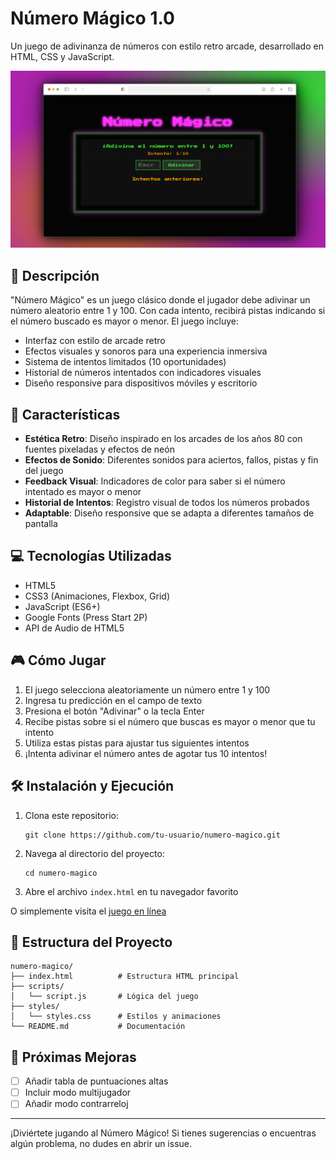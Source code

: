# Número Mágico 1.0

Un juego de adivinanza de números con estilo retro arcade, desarrollado en HTML, CSS y JavaScript.

![Vista previa del juego Número Mágico](Screenshot.png)

## 📖 Descripción

"Número Mágico" es un juego clásico donde el jugador debe adivinar un número aleatorio entre 1 y 100. Con cada intento, recibirá pistas indicando si el número buscado es mayor o menor. El juego incluye:

- Interfaz con estilo de arcade retro
- Efectos visuales y sonoros para una experiencia inmersiva
- Sistema de intentos limitados (10 oportunidades)
- Historial de números intentados con indicadores visuales
- Diseño responsive para dispositivos móviles y escritorio

## 🚀 Características

- **Estética Retro**: Diseño inspirado en los arcades de los años 80 con fuentes pixeladas y efectos de neón
- **Efectos de Sonido**: Diferentes sonidos para aciertos, fallos, pistas y fin del juego
- **Feedback Visual**: Indicadores de color para saber si el número intentado es mayor o menor
- **Historial de Intentos**: Registro visual de todos los números probados
- **Adaptable**: Diseño responsive que se adapta a diferentes tamaños de pantalla

## 💻 Tecnologías Utilizadas

- HTML5
- CSS3 (Animaciones, Flexbox, Grid)
- JavaScript (ES6+)
- Google Fonts (Press Start 2P)
- API de Audio de HTML5

## 🎮 Cómo Jugar

1. El juego selecciona aleatoriamente un número entre 1 y 100
2. Ingresa tu predicción en el campo de texto
3. Presiona el botón "Adivinar" o la tecla Enter
4. Recibe pistas sobre si el número que buscas es mayor o menor que tu intento
5. Utiliza estas pistas para ajustar tus siguientes intentos
6. ¡Intenta adivinar el número antes de agotar tus 10 intentos!

## 🛠️ Instalación y Ejecución

1. Clona este repositorio:
   ```
   git clone https://github.com/tu-usuario/numero-magico.git
   ```

2. Navega al directorio del proyecto:
   ```
   cd numero-magico
   ```

3. Abre el archivo `index.html` en tu navegador favorito
   
O simplemente visita el [juego en línea](https://tobias-rom3ro.github.io/NumeroMagico/)

## 📁 Estructura del Proyecto

```
numero-magico/
├── index.html          # Estructura HTML principal
├── scripts/
│   └── script.js       # Lógica del juego
├── styles/
│   └── styles.css      # Estilos y animaciones
└── README.md           # Documentación
```

## 🎯 Próximas Mejoras

- [ ] Añadir tabla de puntuaciones altas
- [ ] Incluir modo multijugador
- [ ] Añadir modo contrarreloj

---

¡Diviértete jugando al Número Mágico! Si tienes sugerencias o encuentras algún problema, no dudes en abrir un issue.
